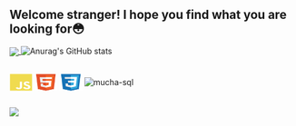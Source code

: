 ## Welcome stranger! I hope you find what you are looking for😳
<a href=""> <img align="center" src="https://github-readme-stats-sigma-five.vercel.app/api/top-langs/?username=felipemuchulskitheme=react&line_height=40&hide=css"/> </a>
![Anurag's GitHub stats](https://github-readme-stats.vercel.app/api?username=felipemuchulski&show_icons=true&theme=dracula)



  <div style="display: inline_block"><br>
  <img align="center" alt="mucha-js" height="30" width="40" src="https://raw.githubusercontent.com/devicons/devicon/master/icons/javascript/javascript-plain.svg">
  <img align="center" alt="mucha-html" height="30" width="40" src="https://raw.githubusercontent.com/devicons/devicon/master/icons/html5/html5-original.svg">
  <img align="center" alt="mucha-css" height="30" width="40" src="https://raw.githubusercontent.com/devicons/devicon/master/icons/css3/css3-original.svg">    
  <img align="center" alt="mucha-sql" height="30" width="40" src="https://cdn.jsdelivr.net/gh/devicons/devicon/icons/postgresql/postgresql-original.svg"/>
  </div>
  
  ##
  <div>
  <a href="https://www.linkedin.com/in/felipe-muchulski-de-andrades-281042211/" target="_blank"><img src="https://img.shields.io/badge/-LinkedIn-%230077B5?style=for-the-badge&logo=linkedin&logoColor=white" target="_blank"></a> 
  </div>
